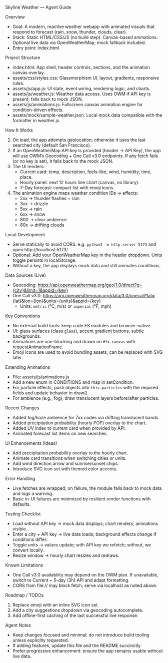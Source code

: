 Skyline Weather — Agent Guide

Overview
- Goal: A modern, reactive weather webapp with animated visuals that respond to forecast (rain, snow, thunder, clouds, clear).
- Stack: Static HTML/CSS/JS (no build step). Canvas-based animations. Optional live data via OpenWeatherMap; mock fallback included.
- Entry point: index.html

Project Structure
- index.html: App shell, header controls, sections, and the animation canvas overlay.
- assets/css/styles.css: Glassmorphism UI, layout, gradients, responsive rules.
- assets/js/app.js: UI state, event wiring, rendering logic, and charts.
- assets/js/weather.js: Weather data access. Uses OWM if API key is present; falls back to mock JSON.
- assets/js/animations.js: Fullscreen canvas animation engine for condition-driven effects.
- assets/mock/sample-weather.json: Local mock data compatible with the formatter in weather.js.

How It Works
1) On load, the app attempts geolocation; otherwise it uses the last searched city (default San Francisco).
2) If an OpenWeatherMap API key is provided (header → API Key), the app will use OWM’s Geocoding + One Call v3.0 endpoints. If any fetch fails (or no key is set), it falls back to the mock JSON.
3) The UI renders:
   - Current card: temp, description, feels-like, wind, humidity, time, place.
   - Hourly panel: next 12 hours line chart (canvas, no library).
   - 7-Day forecast: compact list with emoji icons.
4) The animation engine maps weather condition IDs → effects:
   - 2xx → thunder flashes + rain
   - 3xx → drizzle
   - 5xx → rain
   - 6xx → snow
   - 800 → clear ambience
   - 80x → drifting clouds

Local Development
- Serve statically to avoid CORS: e.g. `python3 -m http.server 5173` and open http://localhost:5173/
- Optional: Add your OpenWeatherMap key in the header dropdown. Units toggle persists in localStorage.
- Without a key, the app displays mock data and still animates conditions.

Data Sources (Live)
- Geocoding: https://api.openweathermap.org/geo/1.0/direct?q={city}&limit=1&appid={key}
- One Call v3.0: https://api.openweathermap.org/data/3.0/onecall?lat={lat}&lon={lon}&units={units}&appid={key}
  - Units: `metric` (°C, m/s) or `imperial` (°F, mph)

Key Conventions
- No external build tools: keep code ES modules and browser-native.
- UI: glass surfaces (class `glass`), accent gradient buttons, subtle backgrounds.
- Animations are non-blocking and drawn on `#fx-canvas` with requestAnimationFrame.
- Emoji icons are used to avoid bundling assets; can be replaced with SVG later.

Extending Animations
- File: assets/js/animations.js
- Add a new enum in CONDITIONS and map in setCondition.
- For particle effects, push objects into `this.particles` with the required fields and update behavior in draw().
- For ambience (e.g., fog), draw translucent layers before/after particles.

Recent Changes
- Added fog/haze ambience for 7xx codes via drifting translucent bands.
- Added precipitation probability (hourly POP) overlay to the chart.
- Added UV index to current card when provided by API.
- Animated forecast list items on new searches.

UI Enhancements (Ideas)
- Add precipitation probability overlay to the hourly chart.
- Animate card transitions when switching cities or units.
- Add wind direction arrow and sunrise/sunset chips.
- Introduce SVG icon set with themed color accents.

Error Handling
- Live fetches are wrapped; on failure, the module falls back to mock data and logs a warning.
- Basic in-UI failures are minimized by resilient render functions with defaults.

Testing Checklist
- Load without API key → mock data displays; chart renders; animations visible.
- Enter a city + API key → live data loads; background effects change if conditions differ.
- Toggle units → values update; with API key we refetch; without, we convert locally.
- Resize window → hourly chart resizes and redraws.

Known Limitations
- One Call v3.0 availability may depend on the OWM plan. If unavailable, switch to Current + 5-day (3h) API and adapt formatting.
- CORS from file:// may block fetch; serve via localhost as noted above.

Roadmap / TODOs
1) Replace emoji with an inline SVG icon set.
2) Add a city suggestions dropdown via geocoding autocomplete.
3) Add offline-first caching of the last successful live response.

Agent Notes
- Keep changes focused and minimal; do not introduce build tooling unless explicitly requested.
- If adding features, update this file and the README succinctly.
- Prefer progressive enhancement: ensure the app remains usable without live data.
